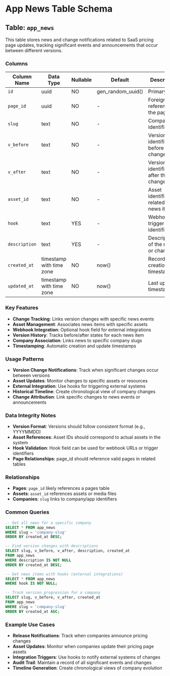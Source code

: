 # App News Table Schema

## Table: `app_news`

This table stores news and change notifications related to SaaS pricing page updates, tracking significant events and announcements that occur between different versions.

### Columns

| Column Name | Data Type | Nullable | Default | Description |
|-------------|-----------|----------|---------|-------------|
| `id` | uuid | NO | gen_random_uuid() | Primary key |
| `page_id` | uuid | NO | - | Foreign key reference to the page |
| `slug` | text | NO | - | Company identifier/slug |
| `v_before` | text | NO | - | Version identifier before the change |
| `v_after` | text | NO | - | Version identifier after the change |
| `asset_id` | text | NO | - | Asset identifier related to the news item |
| `hook` | text | YES | - | Webhook or trigger identifier |
| `description` | text | YES | - | Description of the news or change |
| `created_at` | timestamp with time zone | NO | now() | Record creation timestamp |
| `updated_at` | timestamp with time zone | NO | now() | Last update timestamp |

### Key Features

- **Change Tracking**: Links version changes with specific news events
- **Asset Management**: Associates news items with specific assets
- **Webhook Integration**: Optional hook field for external integrations
- **Version History**: Tracks before/after states for each news item
- **Company Association**: Links news to specific company slugs
- **Timestamping**: Automatic creation and update timestamps

### Usage Patterns

- **Version Change Notifications**: Track when significant changes occur between versions
- **Asset Updates**: Monitor changes to specific assets or resources
- **External Integration**: Use hooks for triggering external systems
- **Historical Timeline**: Create chronological view of company changes
- **Change Attribution**: Link specific changes to news events or announcements

### Data Integrity Notes

- **Version Format**: Versions should follow consistent format (e.g., YYYYMMDD)
- **Asset References**: Asset IDs should correspond to actual assets in the system
- **Hook Validation**: Hook field can be used for webhook URLs or trigger identifiers
- **Page Relationships**: page_id should reference valid pages in related tables

### Relationships

- **Pages**: `page_id` likely references a pages table
- **Assets**: `asset_id` references assets or media files
- **Companies**: `slug` links to company/app identifiers

### Common Queries

```sql
-- Get all news for a specific company
SELECT * FROM app_news
WHERE slug = 'company-slug'
ORDER BY created_at DESC;

-- Find version changes with descriptions
SELECT slug, v_before, v_after, description, created_at
FROM app_news
WHERE description IS NOT NULL
ORDER BY created_at DESC;

-- Get news items with hooks (external integrations)
SELECT * FROM app_news
WHERE hook IS NOT NULL;

-- Track version progression for a company
SELECT slug, v_before, v_after, created_at
FROM app_news
WHERE slug = 'company-slug'
ORDER BY created_at ASC;
```

### Example Use Cases

- **Release Notifications**: Track when companies announce pricing changes
- **Asset Updates**: Monitor when companies update their pricing page assets
- **Integration Triggers**: Use hooks to notify external systems of changes
- **Audit Trail**: Maintain a record of all significant events and changes
- **Timeline Generation**: Create chronological views of company evolution